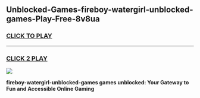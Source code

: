 
## Unblocked-Games-fireboy-watergirl-unblocked-games-Play-Free-8v8ua
<h3>
<a href="https://premium76.site?title=fireboy-watergirl-unblocked-games&ref=10A">CLICK TO PLAY</a></h3>
<hr>

<h3>
<a href="https://premium76.site?title=fireboy-watergirl-unblocked-games&ref=10A">CLICK 2 PLAY</a>
  
</h3>

<a href="https://premium76.site?title=fireboy-watergirl-unblocked-games&ref=10A"><img src="https://clearcache.store/games.png"></a>


**fireboy-watergirl-unblocked-games games unblocked: Your Gateway to Fun and Accessible Online Gaming**
